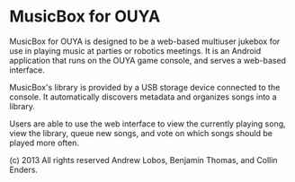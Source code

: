 MusicBox for OUYA
============

MusicBox for OUYA is designed to be a web-based multiuser jukebox for use in playing music at parties or robotics meetings. It is an Android application that runs on the OUYA game console, and serves a web-based interface. 

MusicBox's library is provided by a USB storage device connected to the console. It automatically discovers metadata and organizes songs into a library. 

Users are able to use the web interface to view the currently playing song, view the library, queue new songs, and vote on which songs should be played more often.

(c) 2013 All rights reserved Andrew Lobos, Benjamin Thomas, and Collin Enders.
